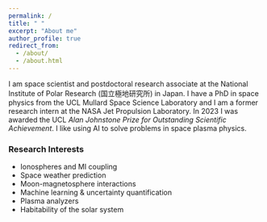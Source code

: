 ```yaml
---
permalink: /
title: " "
excerpt: "About me"
author_profile: true
redirect_from: 
  - /about/
  - /about.html
---
```

I am space scientist and postdoctoral research associate at the National Institute of Polar Research (国立極地研究所) in Japan.  I have a PhD in space physics from the UCL Mullard Space Science Laboratory and I am a former research intern at the NASA Jet Propulsion Laboratory. In 2023 I was awarded the UCL _Alan Johnstone Prize for Outstanding Scientific Achievement_. I like using AI to solve problems in space plasma physics.

### Research Interests
* Ionospheres and MI coupling
* Space weather prediction
* Moon-magnetosphere interactions
* Machine learning & uncertainty quantification
* Plasma analyzers
* Habitability of the solar system


